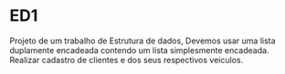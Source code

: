 # ED1
Projeto de um trabalho de Estrutura de dados, 
Devemos usar uma lista duplamente encadeada contendo um lista simplesmente encadeada.
Realizar cadastro de clientes e dos seus respectivos veiculos.
